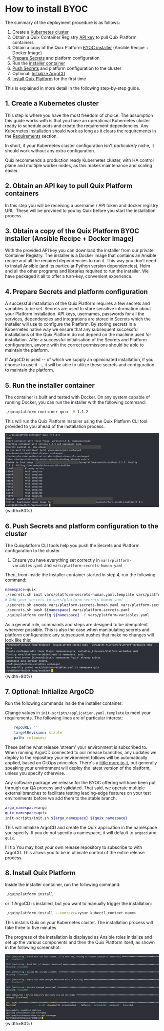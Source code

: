 # How to install BYOC

The summary of the deployment procedure is as follows:

1. Create a [Kubernetes cluster](#1-create-a-kubernetes-cluster)
2. Obtain a Quix Container Registry [API key](#2-obtain-an-api-key-to-pull-quix-platform-containers) to pull Quix Platform containers
3. Obtain a copy of the Quix Platform [BYOC installer](#3-obtain-a-copy-of-the-quix-platform-byoc-installer-ansible-recipe--docker-image) (Ansible Recipe + Docker Image)
4. [Prepare Secrets](#4-prepare-secrets-and-platform-configuration) and platform configuration
5. Run the [installer container](#5-run-the-installer-container)
6. [Push Secrets](#6-push-secrets-and-platform-configuration-to-the-cluster) and platform configuration to the cluster
7. Optional: [Initialize ArgoCD](#7-optional-initialize-argocd)
8. [Install Quix Platform](#8-install-quix-platform) for the first time

This is explained in more detail in the following step-by-step guide.

## 1. Create a Kubernetes cluster

This step is where you have the most freedom of choice. The assumption this guide works with is that you have an operational Kubernetes cluster ready to schedule pods and create the requirement dependencies. Any Kubernetes installation should work as long as it clears the requirements in the [Requirements](requirements.md) section.

In short, if your Kubernetes cluster configuration isn't _particularly_ niche, it should work without any extra configuration.

Quix recommends a production ready Kubernetes cluster, with HA control plane and multiple worker nodes, as this makes maintenance and scaling easier.

## 2. Obtain an API key to pull Quix Platform containers

In this step you will be receiving a username / API token and docker registry URL. These will be provided to you by Quix before you start the installation process.

## 3. Obtain a copy of the Quix Platform BYOC installer (Ansible Recipe + Docker Image)

With the provided API key you can download the installer from our private Container Registry. The installer is a Docker image that contains an Ansible recipe and all the required dependencies to run it. This way you don't need to install Ansible (and its particular Python version dependencies), Helm and all the other programs and libraries required to run the installer. We have packaged it all to offer a turn-key, convenient experience.

## 4. Prepare Secrets and platform configuration

A successful installation of the Quix Platform requires a few secrets and variables to be set. Secrets are used to store sensitive information about your Platform Installation. API keys, usernames, passwords for all the services, dependencies and integrations are stored in Secrets which the Installer will use to configure the Platform. By storing secrets in a Kubernetes native way we ensure that any subsequent successful installations of the Quix Platform do not depend on the machine used for installation. After a successful initialisation of the Secrets and Platform configuration, anyone with the correct permissions should be able to maintain the platform.

If ArgoCD is used -- of which we supply an opinionated installation, if you choose to use it --, it will be able to utilize these secrets and configuration to maintain the platform.

## 5. Run the installer container

The container is built and tested with Docker. On any system capable of running Docker, you can run the installer with the following command:

```bash
./quixplatform container quix -V 1.1.2
```

This will run the Quix Platform Installer using the Quix Platform CLI tool provided to you ahead of the installation process. 

![Quixplatform CLI](../images/byoc/using-quixplatform-cli.png){width=80%}

## 6. Push Secrets and platform configuration to the cluster

The Quixplatform CLI tools help you push the Secrets and Platform configuration to the cluster.

1. Ensure you have everything set correctly in `vars/platform-variables.yaml` and `vars/platform-secrets-human.yaml`

Then, from inside the Installer container started in step 4, run the following command:

```bash
namespace=quix
./secrets.sh init vars/platform-secrets-human.yaml.template vars/platform-secrets-human.yaml
# Add your secrets to vars/platform-secrets-human.yaml
./secrets.sh encode vars/platform-secrets-human.yaml vars/platform-secrets.yaml
./secrets.sh push ${namespace} vars/platform-secrets.yaml
./quixplatform config ${namespace} -f vars/platform-variables.yaml
```
As a general rule, commands and steps are designed to be idempotent wherever possible. This is also the case when manipulating secrets and platform configuration:
any subsequent pushes that make no changes will look like this: 
![Quixplatform CLI Config Push](../images/byoc/push-variables.png){width=80%}

## 7. Optional: Initialize ArgoCD

Run the following commands inside the installer container:

Change values in `init-scripts/application.yaml.template` to meet your requirements.
The following lines are of particular interest:

```yaml
    repoURL: ''
    targetRevision: stable
    path: releases/
```

These define what release 'stream' your environment is subscribed to. When running ArgoCD connected to our release branches, any updates we deploy to the repository your environment follows will be automatically applied, based on GitOps principles. There's a [little more to it](release-filtering.md), but generally speaking your environment will deploy the latest version of the platform, unless you specify otherwise.

Any software package we release for the BYOC offering will have been put through our QA process and validated. That said, we operate multiple external branches to facilitate testing leading-edge features on your test environments before we add them to the stable branch.

```bash
argo_namespace=argo
quix_namespace=quix
init-scripts/init.sh ${argo_namespace} ${quix_namespace}
```

This will initialize ArgoCD and create the Quix application in the namespace you specify. If you do not specify a namespace, it will default to `argocd` and `quix`.

!!! tip
    You may host your own release repository to subscribe to with ArgoCD. This allows you to be in ultimate control of the entire release process.

## 8. Install Quix Platform

Inside the installer container, run the following command:

```bash
./quixplatform install
```

or if ArgoCD is installed, but you want to manually trigger the installation:

```bash
./quixplatform install --context=<your_kubectl_context_name>
```

This installs Quix on your Kubernetes cluster. The installation process will take three to five minutes. 

The progress of the installation is displayed as Ansible roles initialize and set up the various components and then the Quix Platform itself, as shown in the following screenshot:

![Quixplatform Successful Installation](../images/byoc/byoc-successful-install.png){width=80%}
